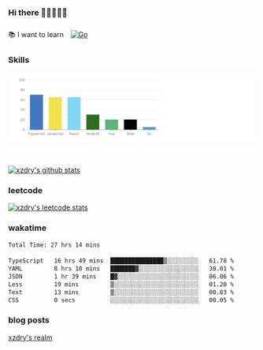 ### Hi there 👋👋👋👋👋

 :books: I want to learn <a href="https://go.dev/" target="_blank"><img style="margin: 10px" src="https://profilinator.rishav.dev/skills-assets/go-original.svg" alt="Go" height="50" /></a>  

### Skills
![](img/2022-09-05-22-04-20.png)

<br />

[![xzdry's github stats](https://github-readme-stats.vercel.app/api?username=xzdry&count_private=true&show_icons=true&theme=vue)](https://github.com/xzdry)

### leetcode
[![xzdry's leetcode stats](https://leetcard.jacoblin.cool/xzdry-2?theme=light&font=Anek%20Kannada&site=cn)](https://leetcode.cn/u/xzdry-2/)

### wakatime
<!--START_SECTION:waka-->

```text
Total Time: 27 hrs 14 mins

TypeScript   16 hrs 49 mins  ███████████████▒░░░░░░░░░   61.78 %
YAML         8 hrs 10 mins   ███████▓░░░░░░░░░░░░░░░░░   30.01 %
JSON         1 hr 39 mins    █▓░░░░░░░░░░░░░░░░░░░░░░░   06.06 %
Less         19 mins         ▒░░░░░░░░░░░░░░░░░░░░░░░░   01.20 %
Text         13 mins         ▒░░░░░░░░░░░░░░░░░░░░░░░░   00.83 %
CSS          0 secs          ░░░░░░░░░░░░░░░░░░░░░░░░░   00.05 %
```

<!--END_SECTION:waka-->

### blog posts
[xzdry's realm](https://www.justdry.net/)
